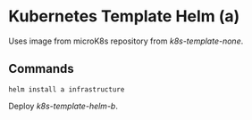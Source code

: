 # Kubernetes Template Helm (a)

Uses image from microK8s repository from *k8s-template-none*.

## Commands

```
helm install a infrastructure
```

Deploy *k8s-template-helm-b*.